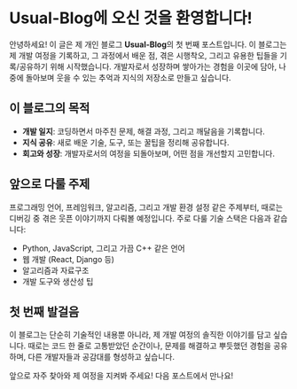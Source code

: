 Usual-Blog에 오신 것을 환영합니다!
=============
안녕하세요! 이 글은 제 개인 블로그 **Usual-Blog**의 첫 번째 포스트입니다. 이 블로그는 제 개발 여정을 기록하고, 그 과정에서 배운 점, 겪은 시행착오, 그리고 유용한 팁들을 기록/공유하기 위해 시작했습니다. 개발자로서 성장하며 쌓아가는 경험을 이곳에 담아, 나중에 돌아보며 웃을 수 있는 추억과 지식의 저장소로 만들고 싶습니다.

이 블로그의 목적
----------------
+ **개발 일지**: 코딩하면서 마주친 문제, 해결 과정, 그리고 깨달음을 기록합니다.
+ **지식 공유**: 새로 배운 기술, 도구, 또는 꿀팁을 정리해 공유합니다.
+ **회고와 성장**: 개발자로서의 여정을 되돌아보며, 어떤 점을 개선할지 고민합니다.

앞으로 다룰 주제
--------
프로그래밍 언어, 프레임워크, 알고리즘, 그리고 개발 환경 설정 같은 주제부터, 때로는 디버깅 중 겪은 웃픈 이야기까지 다뤄볼 예정입니다. 주로 다룰 기술 스택은 다음과 같습니다:

+ Python, JavaScript, 그리고 가끔 C++ 같은 언어
+ 웹 개발 (React, Django 등)
+ 알고리즘과 자료구조
+ 개발 도구와 생산성 팁

첫 번째 발걸음
-------
이 블로그는 단순히 기술적인 내용뿐 아니라, 제 개발 여정의 솔직한 이야기를 담고 싶습니다. 때로는 코드 한 줄로 고통받았던 순간이나, 문제를 해결하고 뿌듯했던 경험을 공유하며, 다른 개발자들과 공감대를 형성하고 싶습니다.

앞으로 자주 찾아와 제 여정을 지켜봐 주세요! 다음 포스트에서 만나요!
